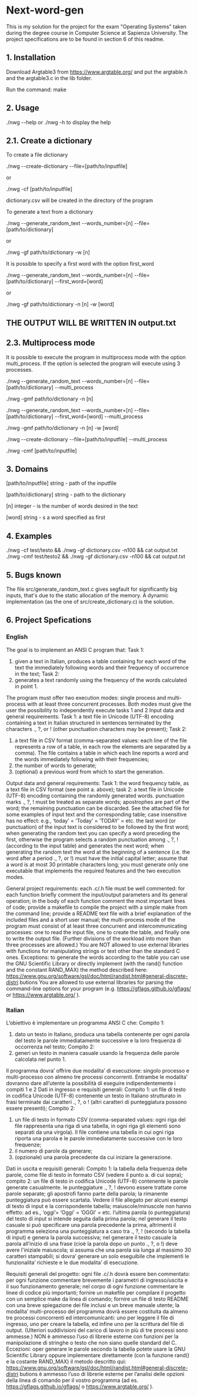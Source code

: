 # Next-word-gen

This is my solution for the project for the exam "Operating Systems" taken during the degree course in Computer Science at Sapienza University.
The project specifications are to be found in section 6 of this readme.

## 1. Installation

Download Argtable3 from https://www.argtable.org/ and put the argtable.h and the argtable3.c in the lib folder.

Run the command:
make

## 2. Usage
./nwg --help
or
./nwg -h
to display the help

## 2.1. Create a dictionary
To create a file dictionary

./nwg --create-dictionary --file=[path/to/inputfile]

or

./nwg -cf [path/to/inputfile]

dictionary.csv will be created in the directory of the program

To generate a text from a dictionary

./nwg --generate_random_text --words_number=[n] --file=[path/to/dictionary]

or

./nwg -gf path/to/dictionary -w [n]

It is possible to specify a first word with the option first_word

./nwg --generate_random_text --words_number=[n] --file=[path/to/dictionary] --first_word=[word]

or

./nwg -gf path/to/dictionary -n [n] -w [word]

## THE OUTPUT WILL BE WRITTEN IN output.txt

## 2.3. Multiprocess mode
It is possible to execute the program in multiprocess mode with the option multi_process. If the option is selected the program will execute using 3 processes.

./nwg --generate_random_text --words_number=[n] --file=[path/to/dictionary] --multi_process

./nwg -gmf path/to/dictionary -n [n]

./nwg --generate_random_text --words_number=[n] --file=[path/to/dictionary] --first_word=[word] --multi_process

./nwg -gmf path/to/dictionary -n [n] -w [word]

./nwg --create-dictionary --file=[path/to/inputfile] --multi_process

./nwg -cmf [path/to/inputfile]

## 3. Domains

[path/to/inputfile] string - path of the inputfile

[path/to/dictionary] string - path to the dictionary

[n] integer - is the number of words desired in the text

[word] string - s a word specified as first

## 4. Examples

./nwg -cf test/testo && ./nwg -gf dictionary.csv -n100 && cat output.txt
./nwg -cmf test/testo2 && ./nwg -gf dictionary.csv -n100 && cat output.txt

## 5. Bugs known

The file src/generate_random_text.c gives segfault for significantly big inputs, that's due to the static allocation of the memory. A dynamic implementation (as the one of src/create_dictionary.c) is the solution. 

## 6. Project Spefications
### English
The goal is to implement an ANSI C program that:
Task 1:
1. given a text in Italian, produces a table containing for each word of the text the immediately following words and their frequency of occurrence in the text;
Task 2:
2. generates a text randomly using the frequency of the words calculated in point 1.

The program must offer two execution modes: single process and multi-process with at least three concurrent processes. Both modes must give the user the possibility to independently execute tasks 1 and 2
Input data and general requirements:
Task 1: a text file in Unicode (UTF-8) encoding containing a text in Italian
structured in sentences terminated by the characters ., ?, or ! (other punctuation characters
may be present);
Task 2:
1) a text file in CSV format (comma-separated values: each line of the file
represents a row of a table, in each row the elements are separated
by a comma). The file contains a table in which each line reports a word and the
words immediately following with their frequencies;
2) the number of words to generate;
3) (optional) a previous word from which to start the generation.

Output data and general requirements:
Task 1: the word frequency table, as a text file in CSV format
(see point a. above);
task 2: a text file in Unicode (UTF-8) encoding containing the
randomly generated words.
punctuation marks ., ?, ! must be treated as separate words; apostrophes
are part of the word; the remaining punctuation can be discarded. See the
attached file for some examples of input text and the corresponding table;
case insensitive has no effect: e.g., ‘today’ = ‘Today’ = ’TODAY’ = etc.
the last word (or punctuation) of the input text is considered to be followed by the first
word;
when generating the random text you can specify a word preceding the first,
otherwise the program selects a random punctuation among ., ?, ! (according to the
input table) and generates the next word;
when generating the random text the word at the beginning of a sentence (i.e. the word after a
period ., ?, or !) must have the initial capital letter;
assume that a word is at most 30 printable characters long;
you must generate only one executable that implements the required features and the
two execution modes.

General project requirements:
each .c/.h file must be well commented: for each function briefly
comment the input/output parameters and its general operation; in the
body of each function comment the most important lines of code;
provide a makefile to compile the project with a simple make from the
command line;
provide a README text file with a brief explanation of the included files and a
short user manual;
the multi-process mode of the program must consist of at least three
concurrent and intercommunicating processes: one to read the input file, one
to create the table, and finally one to write the output file. (Further
divisions of the workload into more than three processes are allowed.)
You are NOT allowed to use external libraries with functions for manipulating
strings or text other than the standard C ones. Exceptions:
to generate the words according to the table you can use the GNU Scientific Library
or directly implement (with the rand() function and the constant
RAND_MAX) the method described here:
https://www.gnu.org/software/gsl/doc/html/randist.html#general-discrete-distri
butions
You are allowed to use external libraries for parsing the command-line options
for your program (e.g. https://gflags.github.io/gflags/ or
https://www.argtable.org/ ).

### Italian
L’obiettivo è implementare un programma ANSI C che:
Compito 1:
1. dato un testo in Italiano, produca una tabella contenente per ogni parola del testo le parole immediatamente successive e la loro frequenza di occorrenza nel testo;
Compito 2:
2. generi un testo in maniera casuale usando la frequenza delle parole calcolata nel punto 1.

Il programma dovra’ offrire due modalita’ di esecuzione: singolo processo e multi-processo con almeno tre processi concorrenti. Entrambe le modalita’ dovranno dare all’utente la possibilità di eseguire indipendentemente i compiti 1 e 2
Dati in ingresso e requisiti generali:
Compito 1: un file di testo in codifica Unicode (UTF-8) contenente un testo in Italiano
strutturato in frasi terminate dai caratteri ., ?, o ! (altri caratteri di punteggiatura
possono essere presenti);
Compito 2:
1) un file di testo in formato CSV (comma-separated values: ogni riga del file
rappresenta una riga di una tabella, in ogni riga gli elementi sono separati da
una virgola). Il file contiene una tabella in cui ogni riga riporta una parola e le
parole immediatamente successive con le loro frequenze;
2) il numero di parole da generare;
3) (opzionale) una parola precedente da cui iniziare la generazione.

Dati in uscita e requisiti generali:
Compito 1: la tabella della frequenza delle parole, come file di testo in formato CSV
(vedere il punto a. di cui sopra);
compito 2: un file di testo in codifica Unicode (UTF-8) contenente le parole generate
casualmente.
le punteggiature ., ?, ! devono essere trattate come parole separate; gli apostrofi
fanno parte della parola; la rimanente punteggiatura può essere scartata. Vedere il
file allegato per alcuni esempi di testo di input e la corrispondente tabella;
maiuscole/minuscole non hanno effetto: ad es., ‘oggi’= ‘Oggi’ = ’OGGI’ = etc.
l’ultima parola (o punteggiatura) del testo di input si intende seguita dalla prima
parola;
nel generare il testo casuale si può specificare una parola precedente la prima,
altrimenti il programma seleziona una punteggiatura a caso tra ., ?, ! (secondo la
tabella di input) e genera la parola successiva;
nel generare il testo casuale la parola all’inizio di una frase (cioè la parola dopo un
punto ., ?, o !) deve avere l'iniziale maiuscola;
si assuma che una parola sia lunga al massimo 30 caratteri stampabili;
si dovra’ generare un solo eseguibile che implementi le funzionalita’ richieste e le
due modalita’ di esecuzione.

Requisiti generali del progetto:
ogni file .c/.h dovrà essere ben commentato: per ogni funzione commentare
brevemente i parametri di ingresso/uscita e il suo funzionamento generale; nel
corpo di ogni funzione commentare le linee di codice più importanti;
fornire un makefile per compilare il progetto con un semplice make da linea di
comando;
fornire un file di testo README con una breve spiegazione dei file inclusi e un breve
manuale utente;
la modalita’ multi-processo del programma dovrà essere costituita da almeno tre
processi concorrenti ed intercomunicanti: uno per leggere il file di ingresso, uno
per creare la tabella, ed infine uno per la scrittura del file di output. (Ulteriori
suddivisioni del carico di lavoro in più di tre processi sono ammesse.)
NON è ammesso l’uso di librerie esterne con funzioni per la manipolazione di
stringhe o testo che non siano quelle standard del C. Eccezioni:
oper generare le parole secondo la tabella potete usare la GNU Scientific Library
oppure implementare direttamente (con la funzione rand() e la costante
RAND_MAX) il metodo descritto qui:
https://www.gnu.org/software/gsl/doc/html/randist.html#general-discrete-distri
butions
è ammesso l’uso di librerie esterne per l’analisi delle opzioni della linea di
comando per il vostro programma (ad es. https://gflags.github.io/gflags/ o
https://www.argtable.org/ ).
